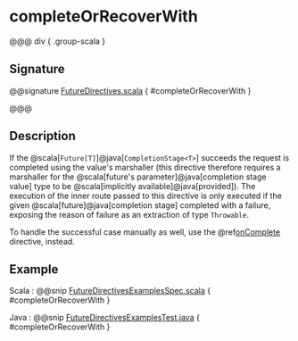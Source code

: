 # completeOrRecoverWith

@@@ div { .group-scala }

## Signature

@@signature [FutureDirectives.scala](/akka-http/src/main/scala/akka/http/scaladsl/server/directives/FutureDirectives.scala) { #completeOrRecoverWith }

@@@

## Description

If the @scala[`Future[T]`]@java[`CompletionStage<T>`] succeeds the request is completed using the value's marshaller (this directive therefore
requires a marshaller for the @scala[future's parameter]@java[completion stage value] type to be @scala[implicitly available]@java[provided]). The execution of the inner
route passed to this directive is only executed if the given @scala[future]@java[completion stage] completed with a failure,
exposing the reason of failure as an extraction of type `Throwable`.

To handle the successful case manually as well, use the @ref[onComplete](onComplete.md) directive, instead.

## Example

Scala
:  @@snip [FutureDirectivesExamplesSpec.scala](/docs/src/test/scala/docs/http/scaladsl/server/directives/FutureDirectivesExamplesSpec.scala) { #completeOrRecoverWith }

Java
:  @@snip [FutureDirectivesExamplesTest.java](/docs/src/test/java/docs/http/javadsl/server/directives/FutureDirectivesExamplesTest.java) { #completeOrRecoverWith }

